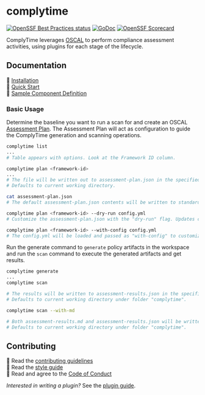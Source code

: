 # complytime

[![OpenSSF Best Practices status](https://www.bestpractices.dev/projects/9761/badge)](https://www.bestpractices.dev/projects/9761)
[![GoDoc](https://img.shields.io/static/v1?label=godoc&message=reference&color=blue)](https://pkg.go.dev/github.com/complytime/complytime)
[![OpenSSF Scorecard](https://api.scorecard.dev/projects/github.com/complytime/complytime/badge)](https://scorecard.dev/viewer/?uri=github.com/complytime/complytime)

ComplyTime leverages [OSCAL](https://github.com/usnistgov/OSCAL/) to perform compliance assessment activities, using plugins for each stage of the lifecycle.

## Documentation

:paperclip: [Installation](./docs/INSTALLATION.md)\
:paperclip: [Quick Start](./docs/QUICK_START.md)\
:paperclip: [Sample Component Definition](./docs/samples/sample-component-definition.json)

### Basic Usage

Determine the baseline you want to run a scan for and create an OSCAL [Assessment Plan](https://pages.nist.gov/OSCAL/learn/concepts/layer/assessment/assessment-plan/). The Assessment
Plan will act as configuration to guide the ComplyTime generation and scanning operations.

```bash
complytime list
...
# Table appears with options. Look at the Framework ID column.
```

```bash
complytime plan <framework-id>
...
# The file will be written out to assessment-plan.json in the specified workspace.
# Defaults to current working directory.

cat assessment-plan.json
# The default assessment-plan.json contents will be written to standard output.

complytime plan <framework-id> --dry-run config.yml
# Customize the assessment-plan.json with the "dry-run" flag. Updates can be made in config.yml. 

complytime plan <framework-id> --with-config config.yml
# The config.yml will be loaded and passed as "with-config" to customize the assessment-plan.json. 
```

Run the generate command to `generate` policy artifacts in the workspace and run the `scan` command to execute the generated artifacts and get results.

```bash
complytime generate
...
complytime scan

# The results will be written to assessment-results.json in the specified workspace.
# Defaults to current working directory under folder "complytime".

complytime scan --with-md

# Both assessment-results.md and assessment-results.json will be written in the specified workspace.
# Defaults to current working directory under folder "complytime".
```

## Contributing

:paperclip: Read the [contributing guidelines](./docs/CONTRIBUTING.md)\
:paperclip: Read the [style guide](./docs/STYLE_GUIDE.md)\
:paperclip: Read and agree to the [Code of Conduct](./docs/CODE_OF_CONDUCT.md)

*Interested in writing a plugin?* See the [plugin guide](./docs/PLUGIN_GUIDE.md).
